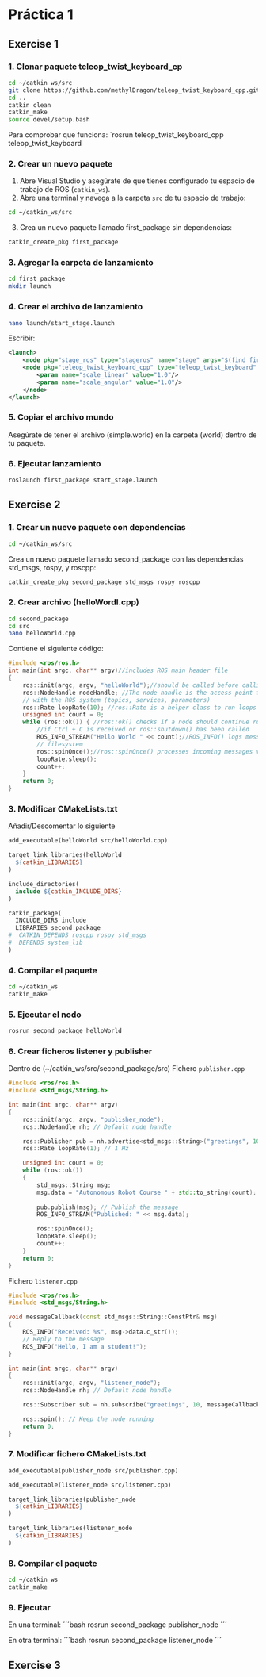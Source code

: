 # Práctica 1
## Exercise 1

### 1. Clonar paquete teleop_twist_keyboard_cp
```bash
cd ~/catkin_ws/src
git clone https://github.com/methylDragon/teleop_twist_keyboard_cpp.git
cd ..
catkin clean
catkin_make
source devel/setup.bash
```
Para comprobar que funciona:
`rosrun teleop_twist_keyboard_cpp teleop_twist_keyboard



### 2. Crear un nuevo paquete

1. Abre Visual Studio y asegúrate de que tienes configurado tu espacio de trabajo de ROS (`catkin_ws`).
2. Abre una terminal y navega a la carpeta `src` de tu espacio de trabajo:
```bash
cd ~/catkin_ws/src 
```

3. Crea un nuevo paquete llamado first_package sin dependencias:
```bash
catkin_create_pkg first_package
```

### 3. Agregar la carpeta de lanzamiento
```bash
cd first_package
mkdir launch
```

### 4. Crear el archivo de lanzamiento
```bash
nano launch/start_stage.launch
```

Escribir:
```xml
<launch>
    <node pkg="stage_ros" type="stageros" name="stage" args="$(find first_package)/world/simple.world" />
    <node pkg="teleop_twist_keyboard_cpp" type="teleop_twist_keyboard" name="teleop_keyboard" output="screen">
        <param name="scale_linear" value="1.0"/>
        <param name="scale_angular" value="1.0"/>
    </node>
</launch>
```

### 5. Copiar el archivo mundo
Asegúrate de tener el archivo (simple.world) en la carpeta (world) dentro de tu paquete. 

### 6. Ejecutar lanzamiento
```bash
roslaunch first_package start_stage.launch
```


## Exercise 2
### 1. Crear un nuevo paquete con dependencias
```bash
cd ~/catkin_ws/src
```
Crea un nuevo paquete llamado second_package con las dependencias std_msgs, rospy, y roscpp:

```bash
catkin_create_pkg second_package std_msgs rospy roscpp
```
### 2. Crear archivo (helloWordl.cpp)
```bash
cd second_package
cd src
nano helloWorld.cpp
```
Contiene el siguiente  código:
```c++
#include <ros/ros.h>
int main(int argc, char** argv)//includes ROS main header file
{
    ros::init(argc, argv, "helloWorld");//should be called before calling other ROS functions
    ros::NodeHandle nodeHandle; //The node handle is the access point for communications
    // with the ROS system (topics, services, parameters)
    ros::Rate loopRate(10); //ros::Rate is a helper class to run loops at a desired frequency
    unsigned int count = 0;
    while (ros::ok()) { //ros::ok() checks if a node should continue running Returns false
        //if Ctrl + C is received or ros::shutdown() has been called
        ROS_INFO_STREAM("Hello World " << count);//ROS_INFO() logs messages to the
        // filesystem
        ros::spinOnce();//ros::spinOnce() processes incoming messages via callbacks
        loopRate.sleep();
        count++;
    }
    return 0;
}
```

### 3. Modificar CMakeLists.txt
Añadir/Descomentar lo siguiente
```Makefile
add_executable(helloWorld src/helloWorld.cpp)

target_link_libraries(helloWorld
  ${catkin_LIBRARIES}
)

include_directories(
  include ${catkin_INCLUDE_DIRS}
)

catkin_package(
  INCLUDE_DIRS include
  LIBRARIES second_package
#  CATKIN_DEPENDS roscpp rospy std_msgs
#  DEPENDS system_lib
)
```

### 4. Compilar el paquete
```bash
cd ~/catkin_ws
catkin_make
```

### 5. Ejecutar el nodo
```bash
rosrun second_package helloWorld
```

### 6. Crear ficheros listener y publisher
Dentro de (~/catkin_ws/src/second_package/src)
Fichero `publisher.cpp`
```c++
#include <ros/ros.h>
#include <std_msgs/String.h>

int main(int argc, char** argv)
{
    ros::init(argc, argv, "publisher_node");
    ros::NodeHandle nh; // Default node handle

    ros::Publisher pub = nh.advertise<std_msgs::String>("greetings", 10); // Topic name "greetings"
    ros::Rate loopRate(1); // 1 Hz

    unsigned int count = 0;
    while (ros::ok())
    {
        std_msgs::String msg;
        msg.data = "Autonomous Robot Course " + std::to_string(count);
        
        pub.publish(msg); // Publish the message
        ROS_INFO_STREAM("Published: " << msg.data);

        ros::spinOnce();
        loopRate.sleep();
        count++;
    }
    return 0;
}

```
Fichero `listener.cpp`
```c++
#include <ros/ros.h>
#include <std_msgs/String.h>

void messageCallback(const std_msgs::String::ConstPtr& msg)
{
    ROS_INFO("Received: %s", msg->data.c_str());
    // Reply to the message
    ROS_INFO("Hello, I am a student!");
}

int main(int argc, char** argv)
{
    ros::init(argc, argv, "listener_node");
    ros::NodeHandle nh; // Default node handle

    ros::Subscriber sub = nh.subscribe("greetings", 10, messageCallback); // Subscribe to the "greetings" topic

    ros::spin(); // Keep the node running
    return 0;
}

```

### 7. Modificar fichero CMakeLists.txt
```Makefile
add_executable(publisher_node src/publisher.cpp)

add_executable(listener_node src/listener.cpp)

target_link_libraries(publisher_node
  ${catkin_LIBRARIES}
)

target_link_libraries(listener_node
  ${catkin_LIBRARIES}
)
```

### 8. Compilar el paquete
```bash
cd ~/catkin_ws
catkin_make
```

### 9. Ejecutar
En una terminal:
´´´bash 
rosrun second_package publisher_node
´´´

En otra terminal:
´´´bash 
rosrun second_package listener_node
´´´

## Exercise 3
